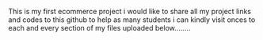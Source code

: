 This is my first ecommerce project i would like to share all my project links and codes to this github to help as many students i can kindly visit onces to each and every section of my files uploaded below........


